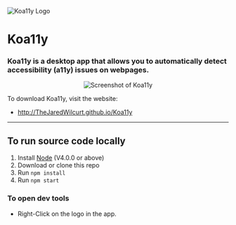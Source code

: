 <img src="http://thejaredwilcurt.github.io/Koa11y/_img/wordmark.png" alt="Koa11y Logo">

# Koa11y

### Koa11y is a desktop app that allows you to automatically detect accessibility (a11y) issues on webpages.

<p align="center"><img src="http://thejaredwilcurt.github.io/Koa11y/_img/screenshot-win.png" alt="Screenshot of Koa11y"></p>

To download Koa11y, visit the website:

* http://TheJaredWilcurt.github.io/Koa11y


* * *


## To run source code locally

1. Install [Node](http://nodejs.org) (V4.0.0 or above)
2. Download or clone this repo
3. Run `npm install`
4. Run `npm start`


### To open dev tools

* Right-Click on the logo in the app.
